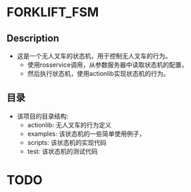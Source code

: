 # FORKLIFT_FSM

## Description

* 这是一个无人叉车的状态机，用于控制无人叉车的行为。
  * 使用rosservice调用，从参数服务器中读取状态机的配置，
  * 然后执行状态机，使用actionlib实现状态机的行为。

## 目录

* 该项目的目录结构:
  * actionlib: 无人叉车的行为定义
  * examples: 该状态机的一些简单使用例子，
  * scripts: 该状态机的实现代码
  * test: 该状态机的测试代码

# TODO